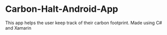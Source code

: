 # Carbon-Halt-Android-App
This app helps the user keep track of their carbon footprint. Made using C# and Xamarin
